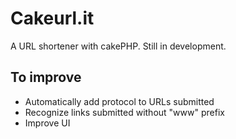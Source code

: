 Cakeurl.it
==========

A URL shortener with cakePHP. 
Still in development. 

To improve
---------
* Automatically add protocol to URLs submitted 
* Recognize links submitted without "www" prefix
* Improve UI
